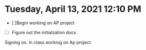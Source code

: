# Tuesday, April 13, 2021 12:10 PM
- [ ]Begin working on AP project
- [ ] Figure out the initialzation docs

Signing on. In class working on Ap project. 
